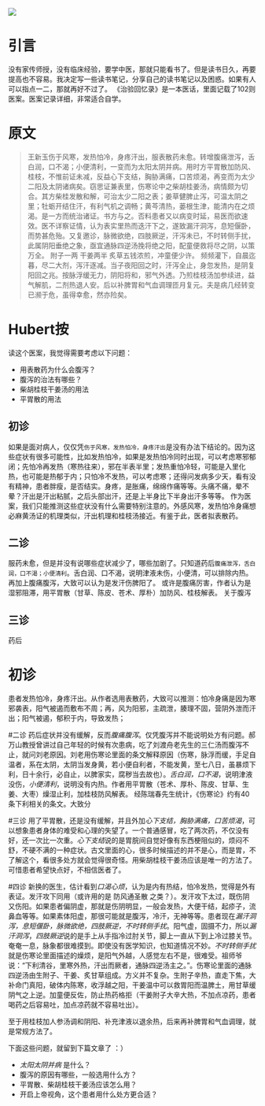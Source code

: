 ![](https://mmbiz.qpic.cn/mmbiz_jpg/KnkQiaUcAGWt9ib8QwaYtnEicAtq03ibUibaFc44hxeUwS03o6ZPN6JLhPaRgQNhwliaYicGyN6cCKKWS2OKClbeFrmicg/0?wx_fmt=jpeg)

# 引言
没有家传师授，没有临床经验，要学中医，那就只能看书了。但是读书日久，再要提高也不容易。我决定写一些读书笔记，分享自己的读书笔记以及困惑。如果有人可以指点一二，那就再好不过了。
《治验回忆录》是一本医话，里面记载了102则医案。医案记录详细，非常适合自学。

# 原文
> 王新玉伤于风寒，发热怕冷，身疼汗出，服表散药未愈。转增腹痛泄泻，舌白润，口不渴；小便清利，一变而为太阳太阴并病。用时方平胃散加防风、桂枝，不惟前证未减，反益心下支结，胸胁满痛，口苦烦渴，再变而为太少二阳及太阴诸病矣。窃思证兼表里，伤寒论中之柴胡桂姜汤，病情颇为切合。其方柴桂发散和解，可治太少二阳之表；姜草健脾止泻，可温太阴之里；牡蛎开结住汗，有利气机之调畅；黄芩清热，蒌根生津，能清内在之烦渴。是一方而统治诸证。书方与之。否料患者又以病变时延，易医而欲速效。医不详察证情，认为表实里热而迭汗下之，遂致漏汗洞泻，息短偃卧，而势甚危殆。又复邀诊，脉微欲绝，四肢厥逆，汗泻未已，不时转侧手扰，此属阴阳垂绝之象，亟宜通脉四逆汤挽将绝之阳，配童便救将尽之阴，以策万全。
附子一两 干姜两半 炙草五钱浓煎，冲童便少许。
频频灌下，自晨迄暮，尽二大剂，泻汗逐减。当子夜阳回之时，汗泻全止，身忽发热，是阴复阳回之兆。按脉浮缓无力，阴阳将和，邪气外透。乃煎桂枝汤加参续进，益气解肌，二剂热退人安。后以补脾胃和气血调理匝月复元。夫是病几经转变已濒于危，虽得幸愈，然亦险矣。

# Hubert按
读这个医案，我觉得需要考虑以下问题：
- 用表散药为什么会腹泻？
- 腹泻的治法有哪些？
- 柴胡桂枝干姜汤的用法
- 平胃散的用法

## 初诊
如果是面对病人，仅仅凭`伤于风寒，发热怕冷，身疼汗出`是没有办法下结论的。因为这些症状有很多可能性，比如发热怕冷，如果是发热怕冷同时出现，可以考虑寒邪郁闭；先怕冷再发热（寒热往来），邪在半表半里；发热重怕冷轻，可能是入里化热，也可能是热郁于内；只怕冷不发热，可以考虑寒；还得问发病多少天，看有没有精神，患者胖瘦，是否结实。身疼，是胀痛，绵绵作痛等等。头痛不痛，晕不晕？汗出是汗出粘腻，之后头部出汗，还是上半身比下半身出汗多等等。
作为医案，我们只能推测这些症状没有什么需要特别注意的。外感风寒，发热怕冷身痛想必麻黄汤证的机理类似，汗出机理和桂枝汤接近。有鉴于此，医者拟表散药。

## 二诊
服药未愈，但是并没有说哪些症状减少了，哪些加剧了。只知道药后`腹痛泄泻，舌白润，口不渴；小便清利`。舌白润、口不渴，说明津液未伤，小便清，可以排除内热。再加上腹痛腹泻，大致可以认为是发汗伤脾阳了。 或许是腹痛厉害，作者认为是湿邪阻滞，用平胃散（甘草、陈皮、苍术、厚朴）加防风、桂枝解表。
关于腹泻

## 三诊
药后

# 初诊
患者发热怕冷，身疼汗出。从作者选用表散药，大致可以推测：怕冷身痛是因为寒邪袭表，阳气被遏而敷布不周；再，风为阳邪，主疏泄，腠理不固，营阴外泄而汗出；阳气被遏，郁积于内，导致发热；

#二诊
药后症状并没有缓解，反而*腹痛腹泻*。仅凭腹泻并不能说明处方有问题。郝万山教授曾讲过自己年轻的时候有次患病，吃了刘渡舟老先生的三仁汤而腹泻不止，就问刘老原因。刘老用伤寒论里面的条文解释原因（伤寒，脉浮而缓，手足自温者，系在太阴，太阴当发身黄，若小便自利者，不能发黄，至七八日，虽暴烦下利，日十余行，必自止，以脾家实，腐秽当去故也）。*舌白润，口不渴*，说明津液没伤，*小便清利*，说明没有内热。作者用平胃散（苍术、厚朴、陈皮、甘草、生姜、大枣）燥湿止利，加桂枝防风解表。
经陈瑞春先生统计，《伤寒论》约有40条下利相关的条文。大致分

#三诊
用了平胃散，还是没有缓解，并且外加*心下支结，胸胁满痛，口苦烦渴*，可以想象患者身体的难受和心理的失望了。一个普通感冒，吃了两次药，不仅没有好，还一次比一次重。*心下支结*说的是胃脘间自觉好像有东西梗阻似的，烦闷不舒，不硬不满的一种症状。古文里面的心，很多时候描述的并不是心，而是胃，不了解这个，看很多处方就会觉得很奇怪。用柴胡桂枝干姜汤应该是唯一的方法了。可惜患者希望快点好，不相信医者了。

#四诊
新换的医生，估计看到*口渴心烦*，认为是内有热结，怕冷发热，觉得是外有表证。发汗攻下同用（或许用的是 防风通圣散 之类？）。发汗攻下太过，既伤阴又伤阳。如果患者偏阴虚，那就是伤阴明显，一般会发热，大便干结，起疹子，流鼻血等等。如果素体阳虚，那很可能就是腹泻，冷汗，无神等等。患者现在*漏汗洞泻，息短偃卧，脉微欲绝，四肢厥逆，不时转侧手扰*。阳气虚，固摄不力，所以*漏汗洞泻*，*四肢厥逆*说的是手上从手指冷过肘关节，脚上一直从下到上冷过膝关节。奄奄一息，脉象都很难摸到。即使没有医学知识，也知道情况不妙。*不时转侧手扰*就是伤寒论里面描述的燥烦，是阳气外越，人感觉左右不是，很难受。祖师爷说：“下利清谷，里寒外热，汗出而厥者，通脉四逆汤主之。”。伤寒论里面的通脉四逆汤由生附子、干姜、炙甘草组成。方义并不复杂。生附子辛热，直走下焦，大补命门真阳，破体内陈寒，收浮越之阳，干姜温中可以救胃阳而温脾土，用甘草缓阴气之上逆。加童便反佐，防止热药格拒（干姜附子大辛大热，不加点凉药，患者喝药之后容易吐，加点凉药就不容易吐出）。

至于用桂枝加人参汤调和阴阳、补充津液以退余热，后来再补脾胃和气血调理，就是常规方法了。

下面这些问题，就留到下篇文章了  ：）
- *太阳太阴并病* 是什么？
- 腹泻的原因有哪些，一般选用什么方？
- 平胃散、柴胡桂枝干姜汤应该怎么用？
- 开启上帝视角，这个患者用什么处方更合适？

